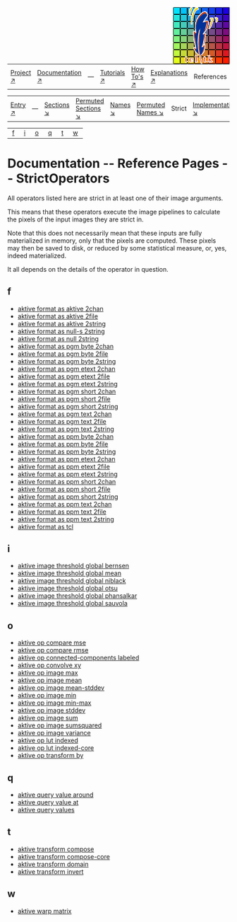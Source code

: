 <img src='../assets/aktive-logo-128.png' style='float:right;'>

||||||||
|---|---|---|---|---|---|---|
|[Project ↗](../../README.md)|[Documentation ↗](../index.md)|&mdash;|[Tutorials ↗](../tutorials.md)|[How To's ↗](../howtos.md)|[Explanations ↗](../explanations.md)|References|

|||||||||
|---|---|---|---|---|---|---|---|
|[Entry ↗](index.md)|&mdash;|[Sections ↘](bysection.md)|[Permuted Sections ↘](bypsection.md)|[Names ↘](byname.md)|[Permuted Names ↘](bypname.md)|Strict|[Implementations ↘](bylang.md)|

|||||||
|---|---|---|---|---|---|
|&nbsp;[f](#_f)&nbsp;|&nbsp;[i](#_i)&nbsp;|&nbsp;[o](#_o)&nbsp;|&nbsp;[q](#_q)&nbsp;|&nbsp;[t](#_t)&nbsp;|&nbsp;[w](#_w)&nbsp;|

# Documentation -- Reference Pages -- StrictOperators

All operators listed here are strict in at least one of their image arguments.

This means that these operators execute the image pipelines to calculate the
pixels of the input images they are strict in.

Note that this does not necessarily mean that these inputs are fully materialized
in memory, only that the pixels are computed. These pixels may then be saved
to disk, or reduced by some statistical measure, or, yes, indeed materialized.

It all depends on the details of the operator in question.

## <a name='_f'></a> f

 - [aktive format as aktive 2chan](sink_writer.md#format_as_aktive_2chan)
 - [aktive format as aktive 2file](sink_writer.md#format_as_aktive_2file)
 - [aktive format as aktive 2string](sink_writer.md#format_as_aktive_2string)
 - [aktive format as null-s 2string](sink_writer.md#format_as_null_s_2string)
 - [aktive format as null 2string](sink_writer.md#format_as_null_2string)
 - [aktive format as pgm byte 2chan](sink_writer.md#format_as_pgm_byte_2chan)
 - [aktive format as pgm byte 2file](sink_writer.md#format_as_pgm_byte_2file)
 - [aktive format as pgm byte 2string](sink_writer.md#format_as_pgm_byte_2string)
 - [aktive format as pgm etext 2chan](sink_writer.md#format_as_pgm_etext_2chan)
 - [aktive format as pgm etext 2file](sink_writer.md#format_as_pgm_etext_2file)
 - [aktive format as pgm etext 2string](sink_writer.md#format_as_pgm_etext_2string)
 - [aktive format as pgm short 2chan](sink_writer.md#format_as_pgm_short_2chan)
 - [aktive format as pgm short 2file](sink_writer.md#format_as_pgm_short_2file)
 - [aktive format as pgm short 2string](sink_writer.md#format_as_pgm_short_2string)
 - [aktive format as pgm text 2chan](sink_writer.md#format_as_pgm_text_2chan)
 - [aktive format as pgm text 2file](sink_writer.md#format_as_pgm_text_2file)
 - [aktive format as pgm text 2string](sink_writer.md#format_as_pgm_text_2string)
 - [aktive format as ppm byte 2chan](sink_writer.md#format_as_ppm_byte_2chan)
 - [aktive format as ppm byte 2file](sink_writer.md#format_as_ppm_byte_2file)
 - [aktive format as ppm byte 2string](sink_writer.md#format_as_ppm_byte_2string)
 - [aktive format as ppm etext 2chan](sink_writer.md#format_as_ppm_etext_2chan)
 - [aktive format as ppm etext 2file](sink_writer.md#format_as_ppm_etext_2file)
 - [aktive format as ppm etext 2string](sink_writer.md#format_as_ppm_etext_2string)
 - [aktive format as ppm short 2chan](sink_writer.md#format_as_ppm_short_2chan)
 - [aktive format as ppm short 2file](sink_writer.md#format_as_ppm_short_2file)
 - [aktive format as ppm short 2string](sink_writer.md#format_as_ppm_short_2string)
 - [aktive format as ppm text 2chan](sink_writer.md#format_as_ppm_text_2chan)
 - [aktive format as ppm text 2file](sink_writer.md#format_as_ppm_text_2file)
 - [aktive format as ppm text 2string](sink_writer.md#format_as_ppm_text_2string)
 - [aktive format as tcl](sink_writer.md#format_as_tcl)

## <a name='_i'></a> i

 - [aktive image threshold global bernsen](accessor_threshold_generate.md#image_threshold_global_bernsen)
 - [aktive image threshold global mean](accessor_threshold_generate.md#image_threshold_global_mean)
 - [aktive image threshold global niblack](accessor_threshold_generate.md#image_threshold_global_niblack)
 - [aktive image threshold global otsu](accessor_threshold_generate.md#image_threshold_global_otsu)
 - [aktive image threshold global phansalkar](accessor_threshold_generate.md#image_threshold_global_phansalkar)
 - [aktive image threshold global sauvola](accessor_threshold_generate.md#image_threshold_global_sauvola)

## <a name='_o'></a> o

 - [aktive op compare mse](sink_statistics.md#op_compare_mse)
 - [aktive op compare rmse](sink_statistics.md#op_compare_rmse)
 - [aktive op connected-components labeled](transform_morphology.md#op_connected_components_labeled)
 - [aktive op convolve xy](transform_convolution.md#op_convolve_xy)
 - [aktive op image max](sink_statistics.md#op_image_max)
 - [aktive op image mean](sink_statistics.md#op_image_mean)
 - [aktive op image mean-stddev](sink_statistics.md#op_image_mean_stddev)
 - [aktive op image min](sink_statistics.md#op_image_min)
 - [aktive op image min-max](sink_statistics.md#op_image_min_max)
 - [aktive op image stddev](sink_statistics.md#op_image_stddev)
 - [aktive op image sum](sink_statistics.md#op_image_sum)
 - [aktive op image sumsquared](sink_statistics.md#op_image_sumsquared)
 - [aktive op image variance](sink_statistics.md#op_image_variance)
 - [aktive op lut indexed](transform_lookup_indexed.md#op_lut_indexed)
 - [aktive op lut indexed-core](transform_lookup_indexed.md#op_lut_indexed_core)
 - [aktive op transform by](transform_structure_warp.md#op_transform_by)

## <a name='_q'></a> q

 - [aktive query value around](accessor_values.md#query_value_around)
 - [aktive query value at](accessor_values.md#query_value_at)
 - [aktive query values](accessor_values.md#query_values)

## <a name='_t'></a> t

 - [aktive transform compose](generator_virtual_warp.md#transform_compose)
 - [aktive transform compose-core](generator_virtual_warp.md#transform_compose_core)
 - [aktive transform domain](generator_virtual_warp.md#transform_domain)
 - [aktive transform invert](generator_virtual_warp.md#transform_invert)

## <a name='_w'></a> w

 - [aktive warp matrix](generator_virtual_warp.md#warp_matrix)

